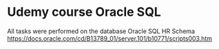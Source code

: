 # Udemy course Oracle SQL
All tasks were performed on the database Oracle SQL HR Schema
https://docs.oracle.com/cd/B13789_01/server.101/b10771/scripts003.htm
